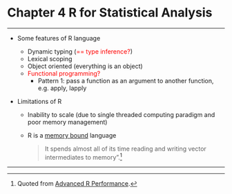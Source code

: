 # Chapter 4 R for Statistical Analysis

---

- Some features of R language

  * Dynamic typing (<font color='red'>== type inference?</font>)
  * Lexical scoping
  * Object oriented (everything is an object)
  * <font color='red'>Functional programming?</font>
    + Pattern 1: pass a function as an argument to another function, e.g. apply, lapply

- Limitations of R

  * Inability to scale (due to single threaded computing paradigm and poor memory management)
  * R is a [memory bound](https://en.wikipedia.org/wiki/Memory_bound_function) language 

    >It spends almost all of its time reading and writing vector intermediates to memory”.[^R_is_memory_bound]

---

[^R_is_memory_bound]: Quoted from [Advanced R Performance](http://adv-r.had.co.nz/Performance.html).
